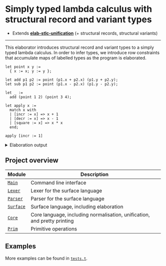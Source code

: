 # Simply typed lambda calculus with structural record and variant types

- Extends [**elab-stlc-unification**](../elab-stlc-unification) (+ structural records, structural variants)

---

This elaborator introduces structural record and variant types to a simply
typed lambda calculus. In order to infer types, we introduce row constraints
that accumulate maps of labelled types as the program is elaborated.

<!-- $MDX file=examples/readme.txt -->
```
let point x y :=
  { x := x; y := y };

let add p1 p2 := point (p1.x + p2.x) (p1.y + p2.y);
let sub p1 p2 := point (p1.x - p2.x) (p1.y - p2.y);

let _ :=
  add (point 1 2) (point 3 4);

let apply x :=
  match x with
  | [incr := x] => x + 1
  | [decr := x] => x - 1
  | [square := x] => x * x
  end;

apply [incr := 1]
```

<details>
<summary>Elaboration output</summary>

<!-- $MDX file=examples/readme.stdout -->
```
let point : Int -> Int -> { x : Int; y : Int } :=
  fun (x : Int) => fun (y : Int) => { x := x; y := y };
let add :
      { x : Int; y : Int } -> { x : Int; y : Int } -> { x : Int; y : Int }
:=
  fun (p1 : { x : Int; y : Int }) => fun (p2 : { x : Int; y : Int }) =>
    point (#int-add p1.x p2.x) (#int-add p1.y p2.y);
let sub :
      { x : Int; y : Int } -> { x : Int; y : Int } -> { x : Int; y : Int }
:=
  fun (p1 : { x : Int; y : Int }) => fun (p2 : { x : Int; y : Int }) =>
    point (#int-sub p1.x p2.x) (#int-sub p1.y p2.y);
let _ : { x : Int; y : Int } := add (point 1 2) (point 3 4);
let apply : [decr : Int | incr : Int | square : Int] -> Int :=
  fun (x : [decr : Int | incr : Int | square : Int]) =>
    match x with
    | [decr := x] => #int-sub x 1
    | [incr := x] => #int-add x 1
    | [square := x] => #int-mul x x
    end;
apply ([incr := 1] : [decr : Int | incr : Int | square : Int]) : Int
```

</details>

## Project overview

| Module        | Description                             |
| ------------- | --------------------------------------- |
| [`Main`]      | Command line interface                  |
| [`Lexer`]     | Lexer for the surface language          |
| [`Parser`]    | Parser for the surface language         |
| [`Surface`]   | Surface language, including elaboration |
| [`Core`]      | Core language, including normalisation, unification, and pretty printing |
| [`Prim`]      | Primitive operations                    |

[`Main`]: ./main.ml
[`Lexer`]: ./lexer.ml
[`Parser`]: ./parser.mly
[`Surface`]: ./surface.ml
[`Core`]: ./core.ml
[`Prim`]: ./prim.ml

## Examples

More examples can be found in [`tests.t`](tests.t).
